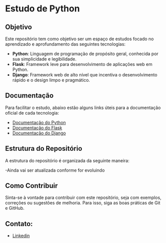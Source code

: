 # Estudo de Python

## Objetivo

Este repositório tem como objetivo ser um espaço de estudos focado no aprendizado e aprofundamento das seguintes tecnologias:

- **Python**: Linguagem de programação de propósito geral, conhecida por sua simplicidade e legibilidade.
- **Flask**: Framework leve para desenvolvimento de aplicações web em Python.
- **Django**: Framework web de alto nível que incentiva o desenvolvimento rápido e o design limpo e pragmático.


## Documentação

Para facilitar o estudo, abaixo estão alguns links úteis para a documentação oficial de cada tecnologia:

- [Documentação do Python](https://docs.python.org/3/)
- [Documentação do Flask](https://flask.palletsprojects.com/)
- [Documentação do Django](https://docs.djangoproject.com/)

## Estrutura do Repositório

A estrutura do repositório é organizada da seguinte maneira:

-Ainda vai ser atualizada conforme for evoluindo

## Como Contribuir

Sinta-se à vontade para contribuir com este repositório, seja com exemplos, correções ou sugestões de melhoria. Para isso, siga as boas práticas de Git e GitHub.

## Contato:
- [Linkedin]((https://www.linkedin.com/in/mateus-souzaa/))


